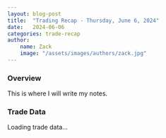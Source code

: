 ```yaml
---
layout: blog-post
title:  "Trading Recap - Thursday, June 6, 2024"
date:   2024-06-06
categories: trade-recap
author:
    name: Zack
    image: "/assets/images/authors/zack.jpg"
---
```


### Overview
This is where I will write my notes. 

### Trade Data

<div id="trade-table-placeholder">Loading trade data...</div>

<script>
  document.addEventListener("DOMContentLoaded", function() {
    const tradeDate = "2024-06-06";  // Replace with the date of the trades you want to display
    const apiEndpoint = "https://x6vqzeow7a.execute-api.us-east-1.amazonaws.com/default/get-trade-recaps";
    fetchTradeData(tradeDate, 'trade-table-placeholder', apiEndpoint);
  });
</script>
